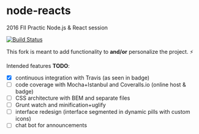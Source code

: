 # node-reacts
2016 FII Practic Node.js &amp; React session

[![Build Status](https://travis-ci.org/xR86/node-reacts.svg?branch=master)](https://travis-ci.org/xR86/node-reacts)

This fork is meant to add functionality to **and/or** personalize the project. :zap:
  
Intended features **TODO**:
- [x] continuous integration with Travis (as seen in badge)
- [ ] code coverage with Mocha+Istanbul and Coveralls.io (online host & badge)
- [ ] CSS architecture with BEM and separate files
- [ ] Grunt watch and minification+uglify
- [ ] interface redesign (interface segmented in dynamic pills with custom icons)
- [ ] chat bot for announcements

<!-- - [ ] robac acces control maybe ? -->
